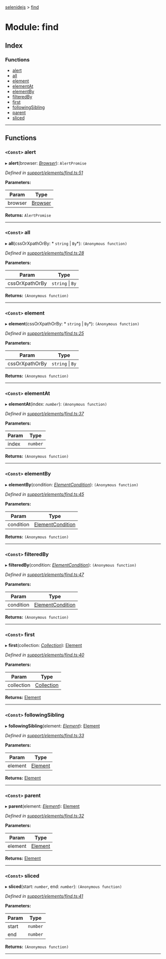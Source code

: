 [selenidejs](../README.md) > [find](../modules/find.md)

# Module: find

## Index

### Functions

* [alert](find.md#alert)
* [all](find.md#all)
* [element](find.md#element)
* [elementAt](find.md#elementat)
* [elementBy](find.md#elementby)
* [filteredBy](find.md#filteredby)
* [first](find.md#first)
* [followingSibling](find.md#followingsibling)
* [parent](find.md#parent)
* [sliced](find.md#sliced)

---

## Functions

<a id="alert"></a>

### `<Const>` alert

▸ **alert**(browser: *[Browser](../classes/browser.md)*): `AlertPromise`

*Defined in [support/elements/find.ts:51](https://github.com/KnowledgeExpert/selenidejs/blob/master/lib/support/elements/find.ts#L51)*

**Parameters:**

| Param | Type |
| ------ | ------ |
| browser | [Browser](../classes/browser.md) |

**Returns:** `AlertPromise`

___
<a id="all"></a>

### `<Const>` all

▸ **all**(cssOrXpathOrBy: * `string` &#124; `By`*): `(Anonymous function)`

*Defined in [support/elements/find.ts:28](https://github.com/KnowledgeExpert/selenidejs/blob/master/lib/support/elements/find.ts#L28)*

**Parameters:**

| Param | Type |
| ------ | ------ |
| cssOrXpathOrBy |  `string` &#124; `By`|

**Returns:** `(Anonymous function)`

___
<a id="element"></a>

### `<Const>` element

▸ **element**(cssOrXpathOrBy: * `string` &#124; `By`*): `(Anonymous function)`

*Defined in [support/elements/find.ts:25](https://github.com/KnowledgeExpert/selenidejs/blob/master/lib/support/elements/find.ts#L25)*

**Parameters:**

| Param | Type |
| ------ | ------ |
| cssOrXpathOrBy |  `string` &#124; `By`|

**Returns:** `(Anonymous function)`

___
<a id="elementat"></a>

### `<Const>` elementAt

▸ **elementAt**(index: *`number`*): `(Anonymous function)`

*Defined in [support/elements/find.ts:37](https://github.com/KnowledgeExpert/selenidejs/blob/master/lib/support/elements/find.ts#L37)*

**Parameters:**

| Param | Type |
| ------ | ------ |
| index | `number` |

**Returns:** `(Anonymous function)`

___
<a id="elementby"></a>

### `<Const>` elementBy

▸ **elementBy**(condition: *[ElementCondition](../#elementcondition)*): `(Anonymous function)`

*Defined in [support/elements/find.ts:45](https://github.com/KnowledgeExpert/selenidejs/blob/master/lib/support/elements/find.ts#L45)*

**Parameters:**

| Param | Type |
| ------ | ------ |
| condition | [ElementCondition](../#elementcondition) |

**Returns:** `(Anonymous function)`

___
<a id="filteredby"></a>

### `<Const>` filteredBy

▸ **filteredBy**(condition: *[ElementCondition](../#elementcondition)*): `(Anonymous function)`

*Defined in [support/elements/find.ts:47](https://github.com/KnowledgeExpert/selenidejs/blob/master/lib/support/elements/find.ts#L47)*

**Parameters:**

| Param | Type |
| ------ | ------ |
| condition | [ElementCondition](../#elementcondition) |

**Returns:** `(Anonymous function)`

___
<a id="first"></a>

### `<Const>` first

▸ **first**(collection: *[Collection](../classes/collection.md)*): [Element](../classes/element.md)

*Defined in [support/elements/find.ts:40](https://github.com/KnowledgeExpert/selenidejs/blob/master/lib/support/elements/find.ts#L40)*

**Parameters:**

| Param | Type |
| ------ | ------ |
| collection | [Collection](../classes/collection.md) |

**Returns:** [Element](../classes/element.md)

___
<a id="followingsibling"></a>

### `<Const>` followingSibling

▸ **followingSibling**(element: *[Element](../classes/element.md)*): [Element](../classes/element.md)

*Defined in [support/elements/find.ts:33](https://github.com/KnowledgeExpert/selenidejs/blob/master/lib/support/elements/find.ts#L33)*

**Parameters:**

| Param | Type |
| ------ | ------ |
| element | [Element](../classes/element.md) |

**Returns:** [Element](../classes/element.md)

___
<a id="parent"></a>

### `<Const>` parent

▸ **parent**(element: *[Element](../classes/element.md)*): [Element](../classes/element.md)

*Defined in [support/elements/find.ts:32](https://github.com/KnowledgeExpert/selenidejs/blob/master/lib/support/elements/find.ts#L32)*

**Parameters:**

| Param | Type |
| ------ | ------ |
| element | [Element](../classes/element.md) |

**Returns:** [Element](../classes/element.md)

___
<a id="sliced"></a>

### `<Const>` sliced

▸ **sliced**(start: *`number`*, end: *`number`*): `(Anonymous function)`

*Defined in [support/elements/find.ts:41](https://github.com/KnowledgeExpert/selenidejs/blob/master/lib/support/elements/find.ts#L41)*

**Parameters:**

| Param | Type |
| ------ | ------ |
| start | `number` |
| end | `number` |

**Returns:** `(Anonymous function)`

___

